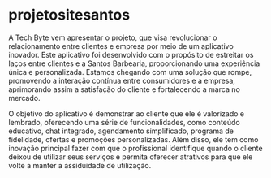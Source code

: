 # projetositesantos

A Tech Byte vem apresentar o projeto, que visa revolucionar o relacionamento entre clientes e
empresa por meio de um aplicativo inovador. Este aplicativo foi desenvolvido com o propósito
de estreitar os laços entre clientes e a Santos Barbearia, proporcionando uma experiência
única e personalizada. Estamos chegando com uma solução que rompe, promovendo a interação
contínua entre consumidores e a empresa, aprimorando assim a satisfação do cliente e
fortalecendo a marca no mercado.

O objetivo do aplicativo é demonstrar ao cliente que ele é valorizado e lembrado,
oferecendo uma série de funcionalidades, como conteúdo educativo, chat integrado,
agendamento simplificado, programa de fidelidade, ofertas e promoções
personalizadas. Além disso, ele tem como inovação principal fazer com que o profissional 
identifique quando o cliente deixou de utilizar seus serviços e permita oferecer atrativos para que 
ele volte a manter a assiduidade de utilização.



